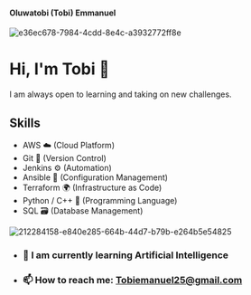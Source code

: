 #### Oluwatobi (Tobi) Emmanuel
![e36ec678-7984-4cdd-8e4c-a3932772ff8e](https://github.com/tobifotis/tobifotis/assets/136779793/7867ad0e-5d72-4d1e-af4f-e9582f1c9408)




# Hi, I'm Tobi 👋

I am always open to learning and taking on new challenges.
 

## Skills
- AWS ☁️ (Cloud Platform)
- Git 📝 (Version Control)
- Jenkins ⚙️ (Automation)
- Ansible 🔧 (Configuration Management)
- Terraform 🌍 (Infrastructure as Code)
- Python / C++ 🐍 (Programming Language)
- SQL 🗃️ (Database Management)

 ![212284158-e840e285-664b-44d7-b79b-e264b5e54825](https://github.com/tobifotis/tobifotis/assets/136779793/b951ccfe-5e97-40ba-8737-4c00055a922e)



- ###  🌱 I am currently learning Artificial Intelligence


- ### 📫 How to reach me: Tobiemanuel25@gmail.com 


